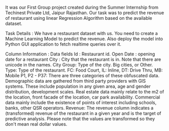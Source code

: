 It was our First Group project created during the Summer Internship from Techinest Private Ltd, Jaipur Rajasthan. Our task was to predict the revenue of restaurant using linear Regression Algorithm based on the available dataset.

Task Details :
We have a restaurant dataset with us. You need to create a Machine Learning Model to predict the revenue. Also deploy the model into Python GUI application to fetch realtime queries over it.

Column Information :
Data fields Id : Restaurant id.
Open Date : opening date for a restaurant
City : City that the restaurant is in. Note that there are unicode in the names.
City Group: Type of the city. Big cities, or Other.
Type: Type of the restaurant. FC: Food Court, IL: Inline, DT: Drive Thru, MB: Mobile
P1, P2 - P37: There are three categories of these obfuscated data. Demographic data are gathered from third party providers with GIS systems. These include population in any given area, age and gender distribution, development scales. Real estate data mainly relate to the m2 of the location, front facade of the location, car park availability. Commercial data mainly include the existence of points of interest including schools, banks, other QSR operators.
Revenue: The revenue column indicates a (transformed) revenue of the restaurant in a given year and is the target of predictive analysis. Please note that the values are transformed so they don't mean real dollar values.
